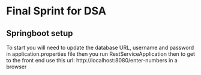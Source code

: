 # Final Sprint for DSA 
## Springboot setup
To start you will need to update the database URL, username and password in application.properties file
then you run RestServiceApplication then to get to the front end use this url: http://localhost:8080/enter-numbers in a browser
